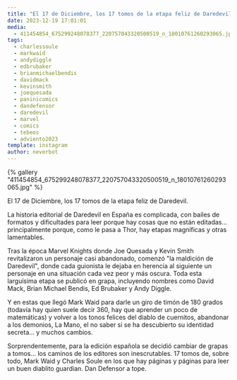 ```yaml
---
title: "El 17 de Diciembre, los 17 tomos de la etapa feliz de Daredevil"
date: 2023-12-19 17:01:01
media: 
  - 411454854_675299248078377_220757043320500519_n_18010761260293065.jpg
tags: 
  - charlessoule
  - markwaid
  - andydiggle
  - edbrubaker
  - brianmichaelbendis
  - davidmack
  - kevinsmith
  - joequesada
  - paninicomics
  - dandefensor
  - daredevil
  - marvel
  - comics
  - tebeos
  - adviento2023
template: instagram
author: neverbot
---
```


{% gallery "411454854_675299248078377_220757043320500519_n_18010761260293065.jpg" %}

El 17 de Diciembre, los 17 tomos de la etapa feliz de Daredevil.

La historia editorial de Daredevil en España es complicada, con bailes de formatos y dificultades para leer porque hay cosas que no están editadas... principalmente porque, como le pasa a Thor, hay etapas magníficas y otras lamentables.

Tras la época Marvel Knights donde Joe Quesada y Kevin Smith revitalizaron un personaje casi abandonado, comenzó "la maldición de Daredevil", donde cada guionista le dejaba en herencia al siguiente un personaje en una situación cada vez peor y más oscura. Toda esta larguísima etapa se publicó en grapa, incluyendo nombres como David Mack, Brian Michael Bendis, Ed Brubaker y Andy Diggle.

Y en estas que llegó Mark Waid para darle un giro de timón de 180 grados (todavía hay quien suele decir 360, hay que aprender un poco de matemáticas) y volver a los tonos felices del diablo de cuernitos, abandonar a los demonios, La Mano, el no saber si se ha descubierto su identidad secreta... y muchos cambios.

Sorprendentemente, para la edición española se decidió cambiar de grapas a tomos... los caminos de los editores son inescrutables. 17 tomos de, sobre todo, Mark Waid y Charles Soule en los que hay páginas y páginas para leer un buen diablito guardian. Dan Defensor a tope.
